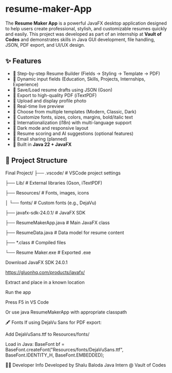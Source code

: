 # resume-maker-App
The **Resume Maker App** is a powerful JavaFX desktop application designed to help users create professional, stylish, and customizable resumes quickly and easily. This project was developed as part of an internship at **Vault of Codes** and demonstrates skills in Java GUI development, file handling, JSON, PDF export, and UI/UX design.


## ✨ Features

- 🔹 Step-by-step Resume Builder (Fields → Styling → Template → PDF)
- 🔹 Dynamic input fields (Education, Skills, Projects, Internships, Experience)
- 🔹 Save/Load resume drafts using JSON (Gson)
- 🔹 Export to high-quality PDF (iTextPDF)
- 🔹 Upload and display profile photo
- 🔹 Real-time live preview
- 🔹 Choose from multiple templates (Modern, Classic, Dark)
- 🔹 Customize fonts, sizes, colors, margins, bold/italic text
- 🔹 Internationalization (i18n) with multi-language support
- 🔹 Dark mode and responsive layout
- 🔹 Resume scoring and AI suggestions (optional features)
- 🔹 Email sharing (planned)
- 🔹 Built in **Java 22 + JavaFX**


## 📂 Project Structure

Final Project/
├── .vscode/ # VSCode project settings

├── Lib/ # External libraries (Gson, iTextPDF)

├── Resources/ # Fonts, images, icons

│ └── fonts/ # Custom fonts (e.g., DejaVu)

├── javafx-sdk-24.0.1/ # JavaFX SDK

├── ResumeMakerApp.java # Main JavaFX class

├── ResumeData.java # Data model for resume content

├── *.class # Compiled files

└── Resume Maker.exe # Exported .exe


Download JavaFX SDK 24.0.1

https://gluonhq.com/products/javafx/

Extract and place in a known location 

Run the app

Press F5 in VS Code

Or use java ResumeMakerApp with appropriate classpath

🖋️ Fonts
If using DejaVu Sans for PDF export:

Add DejaVuSans.ttf to Resources/fonts/

Load in Java:  BaseFont bf = BaseFont.createFont("Resources/fonts/DejaVuSans.ttf", BaseFont.IDENTITY_H, BaseFont.EMBEDDED);

👨‍💻 Developer Info
Developed by Shalu Baloda
Java Intern @ Vault of Codes

